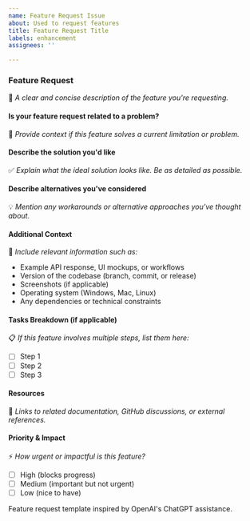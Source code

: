 ```yaml
---
name: Feature Request Issue
about: Used to request features
title: Feature Request Title
labels: enhancement
assignees: ''

---
```


### **Feature Request**  
🚀 _A clear and concise description of the feature you're requesting._  

#### **Is your feature request related to a problem?**  
🔹 _Provide context if this feature solves a current limitation or problem._  

#### **Describe the solution you'd like**  
✅ _Explain what the ideal solution looks like. Be as detailed as possible._  

#### **Describe alternatives you've considered**  
💡 _Mention any workarounds or alternative approaches you've thought about._  

#### **Additional Context**  
📌 _Include relevant information such as:_  
- Example API response, UI mockups, or workflows  
- Version of the codebase (branch, commit, or release)  
- Screenshots (if applicable)  
- Operating system (Windows, Mac, Linux)  
- Any dependencies or technical constraints  

#### **Tasks Breakdown (if applicable)**  
📋 _If this feature involves multiple steps, list them here:_  
- [ ] Step 1  
- [ ] Step 2  
- [ ] Step 3  

#### **Resources**  
🔗 _Links to related documentation, GitHub discussions, or external references._  

#### **Priority & Impact**  
⚡ _How urgent or impactful is this feature?_  
- [ ] High (blocks progress)  
- [ ] Medium (important but not urgent)  
- [ ] Low (nice to have)  

Feature request template inspired by OpenAI's ChatGPT assistance.
